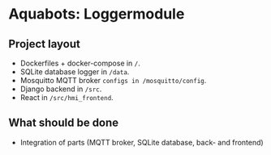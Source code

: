 # Aquabots: Loggermodule

## Project layout

- Dockerfiles + docker-compose in `/`.
- SQLite database logger in `/data`.
- Mosquitto MQTT broker `configs in /mosquitto/config`.
- Django backend in `/src`.
- React in `/src/hmi_frontend`.

## What should be done

- Integration of parts (MQTT broker, SQLite database, back- and frontend)